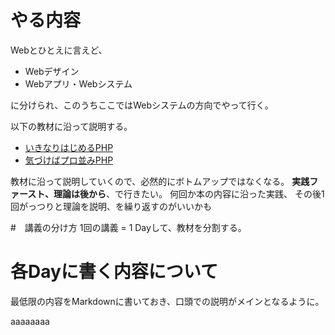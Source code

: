 # やる内容
Webとひとえに言えど、

- Webデザイン
- Webアプリ・Webシステム

に分けられ、このうちここではWebシステムの方向でやって行く。

以下の教材に沿って説明する。

- [いきなりはじめるPHP](https://www.amazon.co.jp/いきなりはじめるPHP-ワクワク・ドキドキの入門教室-谷藤賢一/dp/4897978858/ref=sr_1_2/358-0225328-4139505?ie=UTF8&qid=1553303390&sr=8-2&keywords=php+本)
- [気づけばプロ並みPHP](https://www.amazon.co.jp/気づけばプロ並みPHP-改訂版-ゼロから作れる人になる-谷藤-賢一/dp/4865940650/ref=pd_bxgy_14_img_2/358-0225328-4139505?_encoding=UTF8&pd_rd_i=4865940650&pd_rd_r=ef35bade-4d0d-11e9-9ab3-d34e059c5c3e&pd_rd_w=F4pFR&pd_rd_wg=dvaHj&pf_rd_p=2d39d87c-5ff4-47a9-a2d0-79fb936a2d97&pf_rd_r=PTE2CKS0ABESN8EKAB4R&psc=1&refRID=PTE2CKS0ABESN8EKAB4R)


教材に沿って説明していくので、必然的にボトムアップではなくなる。
**実践ファースト、理論は後から**、で行きたい。
何回か本の内容に沿った実践、
その後1回がっつりと理論を説明、を繰り返すのがいいかも


#　講義の分け方
1回の講義 = 1 Dayして、教材を分割する。



# 各Dayに書く内容について
最低限の内容をMarkdownに書いておき、口頭での説明がメインとなるように。


aaaaaaaa
